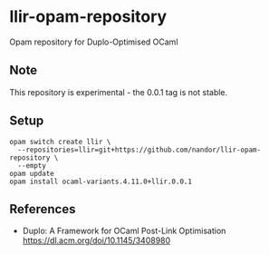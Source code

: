 # llir-opam-repository

Opam repository for Duplo-Optimised OCaml

## Note

This repository is experimental - the 0.0.1 tag is not stable.

## Setup

```
opam switch create llir \
  --repositories=llir=git+https://github.com/nandor/llir-opam-repository \
  --empty
opam update
opam install ocaml-variants.4.11.0+llir.0.0.1
```

## References

* Duplo: A Framework for OCaml Post-Link Optimisation https://dl.acm.org/doi/10.1145/3408980
